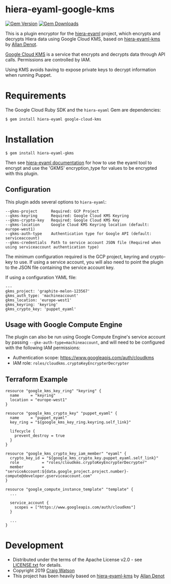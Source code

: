 # hiera-eyaml-google-kms

[![Gem Version](https://img.shields.io/gem/v/hiera-eyaml-gkms.svg)](https://rubygems.org/gems/hiera-eyaml-gkms)
[![Gem Downloads](https://img.shields.io/gem/dt/hiera-eyaml-gkms.svg)](https://rubygems.org/gems/hiera-eyaml-gkms)

This is a plugin encryptor for the [hiera-eyaml](https://github.com/voxpupuli/hiera-eyaml) project, which encrypts and decrypts Hiera data using Google Cloud KMS, based on [hiera-eyaml-kms](https://github.com/adenot/hiera-eyaml-kms) by [Allan Denot](https://github.com/adenot).

[Google Cloud KMS](https://cloud.google.com/kms) is a service that encrypts and decrypts data through API calls. Permissions are controlled by IAM.

Using KMS avoids having to expose private keys to decrypt information when running Puppet.

# Requirements

The Google Cloud Ruby SDK and the `hiera-eyaml` Gem are dependencies:

```
$ gem install hiera-eyaml google-cloud-kms
```

# Installation

```
$ gem install hiera-eyaml-gkms
```

Then see [hiera-eyaml documentation](https://github.com/voxpupuli/hiera-eyaml) for how to use the eyaml tool to encrypt and use the 'GKMS' encryption_type for values to be
encrypted with this plugin.

## Configuration

This plugin adds several options to `hiera-eyaml`:

```
--gkms-project      Required: GCP Project
--gkms-keyring      Required: Google Cloud KMS Keyring
--gkms-crypto-key   Required: Google Cloud KMS Key
--gkms-location     Google Cloud KMS Keyring location (default: europe-west1)
--gkms-auth-type    Authentication type for Google API (default: serviceaccount)
--gkms-credentials  Path to service account JSON file (Required when using serviceaccount authentication type)
```

The minimum configuration required is the GCP project, keyring and crypto-key to use. If using a service account, you will also need to point the plugin to the JSON file containing the service account key.

If using a configuration YAML file:

```
---
gkms_project: 'graphite-melon-123567'
gkms_auth_type: 'machineaccount'
gkms_location: 'europe-west1'
gkms_keyring: 'keyring'
gkms_crypto_key: 'puppet_eyaml'
```

## Usage with Google Compute Engine

The plugin can also be run using Google Compute Engine's service account by passing `--gke-auth-type=machineaccount`, and will need to be configured with the following IAM permissions:

- Authentication scope: https://www.googleapis.com/auth/cloudkms
- IAM role: `roles/cloudkms.cryptoKeyEncrypterDecrypter`

## Terraform Example

```
resource "google_kms_key_ring" "keyring" {
  name     = "keyring"
  location = "europe-west1"
}

resource "google_kms_crypto_key" "puppet_eyaml" {
  name     = "puppet_eyaml"
  key_ring = "${google_kms_key_ring.keyring.self_link}"

  lifecycle {
    prevent_destroy = true
  }
}

resource "google_kms_crypto_key_iam_member" "eyaml" {
  crypto_key_id = "${google_kms_crypto_key.puppet_eyaml.self_link}"
  role          = "roles/cloudkms.cryptoKeyEncrypterDecrypter"
  member        = "serviceAccount:${data.google_project.project.number}-compute@developer.gserviceaccount.com"
}

resource "google_compute_instance_template" "template" {
  ...

  service_account {
    scopes = ["https://www.googleapis.com/auth/cloudkms"]
  }

  ...
}
```

# Development

- Distributed under the terms of the Apache License v2.0 - see [LICENSE.txt](/LICENSE.txt) for details.
- Copyright 2019 [Craig Watson](http://github.com/craigwatson)
- This project has been heavily based on [hiera-eyaml-kms](https://github.com/adenot/hiera-eyaml-kms) by [Allan Denot](https://github.com/adenot)
